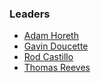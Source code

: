 ### Leaders

* [Adam Horeth](mailto:adam.horeth@owasp.org)
* [Gavin Doucette](mailto:gavin.doucette97@gmail.com)
* [Rod Castillo](mailto:rod.castillo@owasp.org)
* [Thomas Reeves](mailto:tj.reeves@owasp.org)

